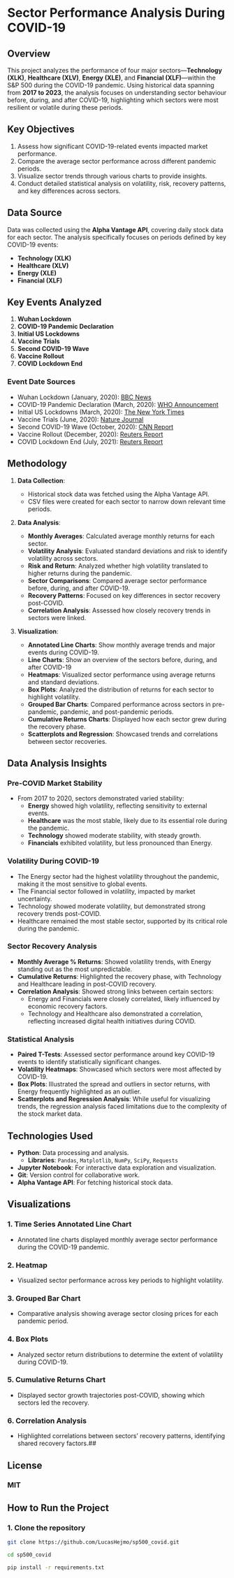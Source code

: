 # **Sector Performance Analysis During COVID-19**

## **Overview**
This project analyzes the performance of four major sectors—**Technology (XLK)**, **Healthcare (XLV)**, **Energy (XLE)**, and **Financial (XLF)**—within the S&P 500 during the COVID-19 pandemic. Using historical data spanning from **2017 to 2023**, the analysis focuses on understanding sector behaviour before, during, and after COVID-19, highlighting which sectors were most resilient or volatile during these periods.

## **Key Objectives**
1. Assess how significant COVID-19-related events impacted market performance.
2. Compare the average sector performance across different pandemic periods.
3. Visualize sector trends through various charts to provide insights.
4. Conduct detailed statistical analysis on volatility, risk, recovery patterns, and key differences across sectors.

## **Data Source**
Data was collected using the **Alpha Vantage API**, covering daily stock data for each sector. The analysis specifically focuses on periods defined by key COVID-19 events:
- **Technology (XLK)**
- **Healthcare (XLV)**
- **Energy (XLE)**
- **Financial (XLF)**

## **Key Events Analyzed**
1. **Wuhan Lockdown**
2. **COVID-19 Pandemic Declaration**
3. **Initial US Lockdowns**
4. **Vaccine Trials**
5. **Second COVID-19 Wave**
6. **Vaccine Rollout**
7. **COVID Lockdown End**

### **Event Date Sources**
- Wuhan Lockdown (January, 2020): [BBC News](https://www.bbc.com/news/world-asia-china-51217455)
- COVID-19 Pandemic Declaration (March, 2020): [WHO Announcement](https://www.who.int/)
- Initial US Lockdowns (March, 2020): [The New York Times](https://www.nytimes.com/)
- Vaccine Trials (June, 2020): [Nature Journal](https://www.nature.com/)
- Second COVID-19 Wave (October, 2020): [CNN Report](https://www.cnn.com/)
- Vaccine Rollout (December, 2020): [Reuters Report](https://www.reuters.com/)
- COVID Lockdown End (July, 2021): [Reuters Report](https://www.reuters.com/)

## **Methodology**
1. **Data Collection**:
   - Historical stock data was fetched using the Alpha Vantage API.
   - CSV files were created for each sector to narrow down relevant time periods.
   
2. **Data Analysis**:
   - **Monthly Averages**: Calculated average monthly returns for each sector.
   - **Volatility Analysis**: Evaluated standard deviations and risk to identify volatility across sectors.
   - **Risk and Return**: Analyzed whether high volatility translated to higher returns during the pandemic.
   - **Sector Comparisons**: Compared average sector performance before, during, and after COVID-19.
   - **Recovery Patterns**: Focused on key differences in sector recovery post-COVID.
   - **Correlation Analysis**: Assessed how closely recovery trends in sectors were linked.
   
3. **Visualization**:
   - **Annotated Line Charts**: Show monthly average trends and major events during COVID-19.
   - **Line Charts**: Show an overview of the sectors before, during, and after COVID-19
   - **Heatmaps**: Visualized sector performance using average returns and standard deviations.
   - **Box Plots**: Analyzed the distribution of returns for each sector to highlight volatility.
   - **Grouped Bar Charts**: Compared performance across sectors in pre-pandemic, pandemic, and post-pandemic periods.
   - **Cumulative Returns Charts**: Displayed how each sector grew during the recovery phase.
   - **Scatterplots and Regression**: Showcased trends and correlations between sector recoveries.

## **Data Analysis Insights**
### **Pre-COVID Market Stability**
- From 2017 to 2020, sectors demonstrated varied stability:
  - **Energy** showed high volatility, reflecting sensitivity to external events.
  - **Healthcare** was the most stable, likely due to its essential role during the pandemic.
  - **Technology** showed moderate stability, with steady growth.
  - **Financials** exhibited volatility, but less pronounced than Energy.

### **Volatility During COVID-19**
- The Energy sector had the highest volatility throughout the pandemic, making it the most sensitive to global events.
- The Financial sector followed in volatility, impacted by market uncertainty.
- Technology showed moderate volatility, but demonstrated strong recovery trends post-COVID.
- Healthcare remained the most stable sector, supported by its critical role during the pandemic.

### **Sector Recovery Analysis**
- **Monthly Average % Returns**: Showed volatility trends, with Energy standing out as the most unpredictable.
- **Cumulative Returns**: Highlighted the recovery phase, with Technology and Healthcare leading in post-COVID recovery.
- **Correlation Analysis**: Showed strong links between certain sectors:
  - Energy and Financials were closely correlated, likely influenced by economic recovery factors.
  - Technology and Healthcare also demonstrated a correlation, reflecting increased digital health initiatives during COVID.

### **Statistical Analysis**
- **Paired T-Tests**: Assessed sector performance around key COVID-19 events to identify statistically significant changes.
- **Volatility Heatmaps**: Showcased which sectors were most affected by COVID-19.
- **Box Plots**: Illustrated the spread and outliers in sector returns, with Energy frequently highlighted as an outlier.
- **Scatterplots and Regression Analysis**: While useful for visualizing trends, the regression analysis faced limitations due to the complexity of the stock market data.

## **Technologies Used**
- **Python**: Data processing and analysis.
  - **Libraries**: `Pandas`, `Matplotlib`, `NumPy`, `SciPy`, `Requests`
- **Jupyter Notebook**: For interactive data exploration and visualization.
- **Git**: Version control for collaborative work.
- **Alpha Vantage API**: For fetching historical stock data.

## **Visualizations**
### 1. **Time Series Annotated Line Chart**
   - Annotated line charts displayed monthly average sector performance during the COVID-19 pandemic.
### 2. **Heatmap**
   - Visualized sector performance across key periods to highlight volatility.
### 3. **Grouped Bar Chart**
   - Comparative analysis showing average sector closing prices for each pandemic period.
### 4. **Box Plots**
   - Analyzed sector return distributions to determine the extent of volatility during COVID-19.
### 5. **Cumulative Returns Chart**
   - Displayed sector growth trajectories post-COVID, showing which sectors led the recovery.
### 6. **Correlation Analysis**
   - Highlighted correlations between sectors’ recovery patterns, identifying shared recovery factors.##

## **License**
### **MIT**

## **How to Run the Project**
### **1. Clone the repository**
   ```bash
   git clone https://github.com/LucasHejmo/sp500_covid.git

   cd sp500_covid

   pip install -r requirements.txt